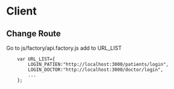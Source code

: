 
# Client

## Change Route
Go to js/factory/api.factory.js add to URL_LIST

```
    var URL_LIST={
        LOGIN_PATIEN:"http://localhost:3000/patients/login",
        LOGIN_DOCTOR:"http://localhost:3000/doctor/login",
		...
    };
```
